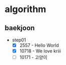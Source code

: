 # algorithm

## baekjoon
- step01
    - [x] 2557 - Hello World
    - [x] 10718 - We love kriii
    - [ ] 10171 - 고양이